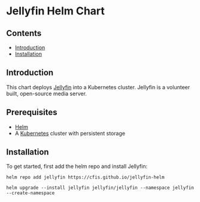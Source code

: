 # Jellyfin Helm Chart

## Contents

- [Introduction](#introduction)
- [Installation](#prerequisites)

## Introduction

This chart deploys [Jellyfin](https://jellyfin.org/) into a
Kubernetes cluster. Jellyfin is a volunteer built, open-source media server.

## Prerequisites

- [Helm](https://helm.sh)
- A [Kubernetes](https://kubernetes.io/releases/) cluster with persistent storage 

## Installation

To get started, first add the helm repo and install Jellyfin:

```console
helm repo add jellyfin https://cfis.github.io/jellyfin-helm

helm upgrade --install jellyfin jellyfin/jellyfin --namespace jellyfin --create-namespace
```
